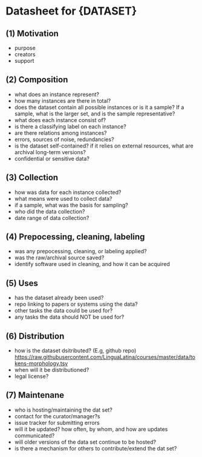 # Datasheet for {DATASET}

## (1) Motivation

- purpose
- creators
- support


## (2) Composition

- what does an instance represent?
- how many instances are there in total?
- does the dataset contain all possible instances or is it a sample? If a sample, what is the larger set, and is the sample representative?
- what does each instance consist of?
- is there a classifying label on each instance?
- are there relations among instances?
- errors, sources of noise, redundancies?
- is the dataset self-contained?  if it relies on external resources, what are archival long-term versions?
- confidential or sensitive data?


## (3) Collection

- how was data for each instance collected?
- what means were used to collect data?
- if a sample, what was the basis for sampling?
- who did the data collection?
- date range of data collection?


## (4) Prepocessing, cleaning, labeling

- was any prepocessing, cleaning, or labeling applied?
- was the raw/archival source saved?
- identify software used in cleaning, and how it can be acquired


## (5) Uses

- has the dataset already been used?
- repo linking to papers or systems using the data?
- other tasks the data could be used for?
- any tasks the data should NOT be used for?


## (6) Distribution


- how is the dataset dsitributed? (E.g, github repo)  https://raw.githubusercontent.com/LinguaLatina/courses/master/data/tokens-morphology.tsv
- when will it be distributioned?
- legal license?


## (7) Maintenane

- who is hosting/maintaining the dat set?
- contact for the curator/manager?s
- issue tracker for submitting errors
- will it be updated? how often, by whom, and how are updates communicated?
- will older versions of the data set continue to be hosted?
- is there a mechanism for others to contribute/extend the dat set?
